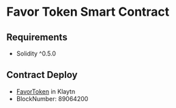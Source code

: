 # Favor Token Smart Contract

## Requirements

- Solidity ^0.5.0

## Contract Deploy

- [FavorToken](https://scope.klaytn.com/token/0xe79efff8a61567d932be2a8c33057f7b2a8bc43b?tabId=tokenTransfer) in Klaytn
- BlockNumber: 89064200